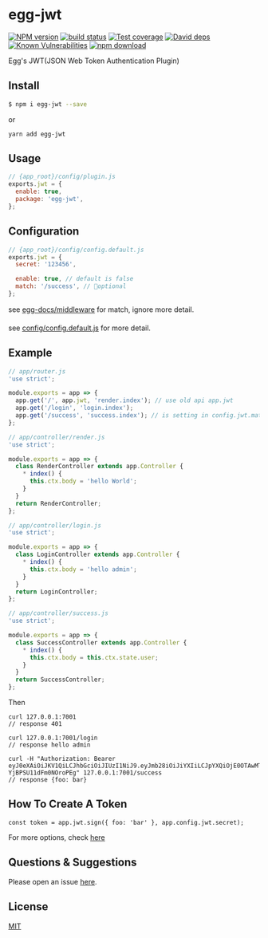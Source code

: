 # egg-jwt

[![NPM version][npm-image]][npm-url]
[![build status][travis-image]][travis-url]
[![Test coverage][codecov-image]][codecov-url]
[![David deps][david-image]][david-url]
[![Known Vulnerabilities][snyk-image]][snyk-url]
[![npm download][download-image]][download-url]

[npm-image]: https://img.shields.io/npm/v/egg-jwt.svg?style=flat-square
[npm-url]: https://npmjs.org/package/egg-jwt
[travis-image]: https://img.shields.io/travis/okoala/egg-jwt.svg?style=flat-square
[travis-url]: https://travis-ci.org/okoala/egg-jwt
[codecov-image]: https://img.shields.io/codecov/c/github/okoala/egg-jwt.svg?style=flat-square
[codecov-url]: https://codecov.io/github/okoala/egg-jwt?branch=master
[david-image]: https://img.shields.io/david/okoala/egg-jwt.svg?style=flat-square
[david-url]: https://david-dm.org/okoala/egg-jwt
[snyk-image]: https://snyk.io/test/npm/egg-jwt/badge.svg?style=flat-square
[snyk-url]: https://snyk.io/test/npm/egg-jwt
[download-image]: https://img.shields.io/npm/dm/egg-jwt.svg?style=flat-square
[download-url]: https://npmjs.org/package/egg-jwt

Egg's JWT(JSON Web Token Authentication Plugin)

## Install

```bash
$ npm i egg-jwt --save
```

or

```
yarn add egg-jwt
```


## Usage

```js
// {app_root}/config/plugin.js
exports.jwt = {
  enable: true,
  package: 'egg-jwt',
};
```

## Configuration

```js
// {app_root}/config/config.default.js
exports.jwt = {
  secret: '123456',

  enable: true, // default is false
  match: '/success', // optional
};
```
see [egg-docs/middleware](https://github.com/eggjs/egg/blob/master/docs/source/en/basics/middleware.md#match-and-ignore) for match, ignore more detail.

see [config/config.default.js](config/config.default.js) for more detail.

## Example

``` javascript
// app/router.js
'use strict';

module.exports = app => {
  app.get('/', app.jwt, 'render.index'); // use old api app.jwt
  app.get('/login', 'login.index');
  app.get('/success', 'success.index'); // is setting in config.jwt.match
};

// app/controller/render.js
'use strict';

module.exports = app => {
  class RenderController extends app.Controller {
    * index() {
      this.ctx.body = 'hello World';
    }
  }
  return RenderController;
};

// app/controller/login.js
'use strict';

module.exports = app => {
  class LoginController extends app.Controller {
    * index() {
      this.ctx.body = 'hello admin';
    }
  }
  return LoginController;
};

// app/controller/success.js
'use strict';

module.exports = app => {
  class SuccessController extends app.Controller {
    * index() {
      this.ctx.body = this.ctx.state.user;
    }
  }
  return SuccessController;
};
```

Then

```
curl 127.0.0.1:7001
// response 401

curl 127.0.0.1:7001/login
// response hello admin

curl -H "Authorization: Bearer eyJ0eXAiOiJKV1QiLCJhbGciOiJIUzI1NiJ9.eyJmb28iOiJiYXIiLCJpYXQiOjE0OTAwMTU0MTN9.ehQ38YsRlM8hDpUMKYq1rHt-YjBPSU11dFm0NOroPEg" 127.0.0.1:7001/success
// response {foo: bar}
```

## How To Create A Token

```
const token = app.jwt.sign({ foo: 'bar' }, app.config.jwt.secret);
```

For more options, check [here](https://github.com/auth0/node-jsonwebtoken)

## Questions & Suggestions

Please open an issue [here](https://github.com/eggjs/egg/issues).

## License

[MIT](LICENSE)

